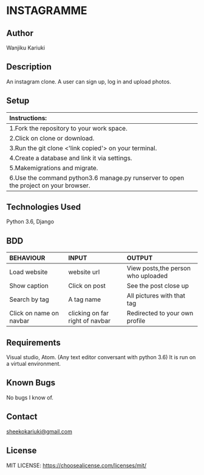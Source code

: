 # INSTAGRAMME

## Author

Wanjiku Kariuki

## Description
An instagram clone. A user can sign up, log in and upload photos.

## Setup 
| Instructions: |
| :---------------------------- |
| 1.Fork the repository to your work space. |
| 2.Click on clone or download. |
| 3.Run the git clone <'link copied'> on your terminal. |
| 4.Create a database and link it via settings. |
| 5.Makemigrations and migrate. |
| 6.Use the command python3.6 manage.py runserver to open the project on your browser. |

## Technologies Used

Python 3.6, Django

## BDD

| BEHAVIOUR    | INPUT   |  OUTPUT |
| :------------- | :------------- | :--------------- |
| Load website | website url | View posts,the person who uploaded|
| Show caption | Click on post  | See the post close up |
| Search by tag | A tag name | All pictures with that tag |
| Click on name on navbar | clicking on far right of navbar | Redirected to your own profile |


## Requirements

Visual studio, Atom.
(Any text editor conversant with python 3.6)
It is run on a virtual environment.

## Known Bugs
No bugs I know of.

## Contact

sheekokariuki@gmail.com

## License
 MIT LICENSE:
https://choosealicense.com/licenses/mit/

